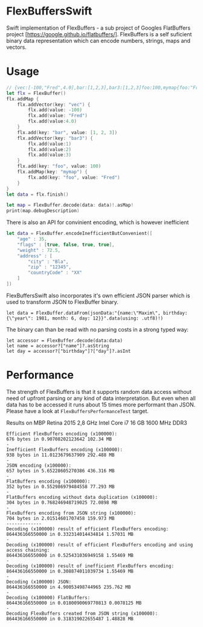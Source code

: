 # FlexBuffersSwift
Swift implementation of FlexBuffers - a sub project of Googles FlatBuffers project [https://google.github.io/flatbuffers/].
FlexBuffers is a self suficient binary data representation which can encode numbers, strings, maps and vectors.

# Usage
```swift
// {vec:[-100,"Fred",4.0],bar:[1,2,3],bar3:[1,2,3]foo:100,mymap{foo:"Fred"}}
let flx = FlexBuffer()
flx.addMap {
    flx.addVector(key: "vec") {
        flx.add(value: -100)
        flx.add(value: "Fred")
        flx.add(value:4.0)
    }
    flx.add(key: "bar", value: [1, 2, 3])
    flx.addVector(key: "bar3") {
        flx.add(value:1)
        flx.add(value:2)
        flx.add(value:3)
    }
    flx.add(key: "foo", value: 100)
    flx.addMap(key: "mymap") {
        flx.add(key: "foo", value: "Fred")
    }
}
let data = flx.finish()

let map = FlexBuffer.decode(data: data)!.asMap!
print(map.debugDescription)
```

There is also an API for convinient encoding, which is however inefficient
```swift
let data = FlexBuffer.encodeInefficientButConvenient([
    "age" : 35,
    "flags" : [true, false, true, true],
    "weight" : 72.5,
    "address" : [
        "city" : "Bla",
        "zip" : "12345",
        "countryCode" : "XX"
    ]
])
```

FlexBuffersSwift also incorporates it's own efficient JSON parser which is used to transform JSON to FlexBuffer binary.

```
let data = FlexBuffer.dataFrom(jsonData:"{name:\"Maxim\", birthday:{\"year\": 1981, month: 6, day: 12}}".data(using: .utf8)!)
```

The binary can than be read with no parsing costs in a strong typed way:

```
let accessor = FlexBuffer.decode(data:data)
let name = accessor?["name"]?.asString
let day = accessor?["birthday"]?["day"]?.asInt
```

# Performance
The strength of FlexBuffers is that it supports random data access without need of upfront parsing or any kind of data interpretation.
But even when all data has to be accessed it runs about 15 times more performant than JSON.
Please have a look at `FlexBuffersPerformanceTest` target.

Results on MBP Retina 2015
2,8 GHz Intel Core i7
16 GB 1600 MHz DDR3

```
Efficient FlexBuffers encoding (x100000):
676 bytes in 0.90708202123642 102.34 MB
-
Inefficient FlexBuffers encoding (x100000):
938 bytes in 11.0123679637909 292.488 MB
-
JSON encoding (x100000):
657 bytes in 5.65228605270386 436.316 MB
-
FlatBuffers encoding (x100000):
352 bytes in 0.552986979484558 77.293 MB
-
FlatBuffers encoding without data duplication (x100000):
304 bytes in 0.768246948719025 72.0898 MB
-
FlexBuffers encoding from JSON string (x100000):
704 bytes in 2.01514601707458 159.973 MB
-------------
Decoding (x100000) result of efficient FlexBuffers encoding:
864436166550000 in 0.332314014434814 1.57031 MB
-
Decoding (x100000) result of efficient FlexBuffers encoding and using access chaining:
864436166550000 in 0.525431036949158 1.55469 MB
-
Decoding (x100000) result of inefficient FlexBuffers encoding:
864436166550000 in 0.308874011039734 1.55469 MB
-
Decoding (x100000) JSON:
864436166550000 in 4.90053498744965 235.762 MB
-
Decoding (x100000) FlatBuffers:
864436166550000 in 0.0180090069770813 0.0078125 MB
-
Decoding FlexBuffers created from JSON string (x100000):
864436166550000 in 0.318319022655487 1.48828 MB
```
